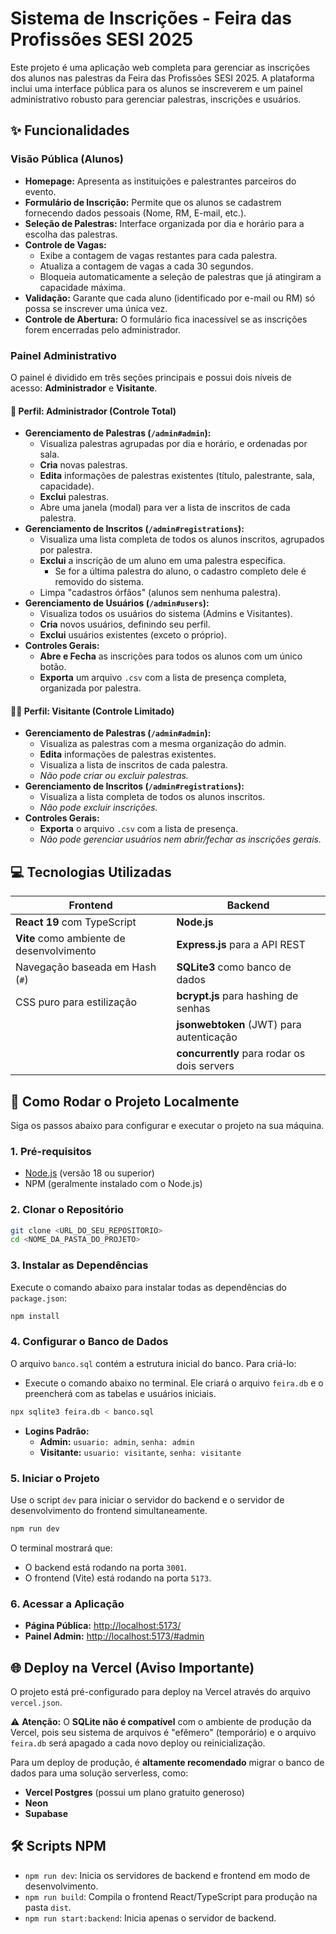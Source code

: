 
# Sistema de Inscrições - Feira das Profissões SESI 2025

Este projeto é uma aplicação web completa para gerenciar as inscrições dos alunos nas palestras da Feira das Profissões SESI 2025. A plataforma inclui uma interface pública para os alunos se inscreverem e um painel administrativo robusto para gerenciar palestras, inscrições e usuários.

## ✨ Funcionalidades

### Visão Pública (Alunos)

  - **Homepage:** Apresenta as instituições e palestrantes parceiros do evento.
  - **Formulário de Inscrição:** Permite que os alunos se cadastrem fornecendo dados pessoais (Nome, RM, E-mail, etc.).
  - **Seleção de Palestras:** Interface organizada por dia e horário para a escolha das palestras.
  - **Controle de Vagas:**
      - Exibe a contagem de vagas restantes para cada palestra.
      - Atualiza a contagem de vagas a cada 30 segundos.
      - Bloqueia automaticamente a seleção de palestras que já atingiram a capacidade máxima.
  - **Validação:** Garante que cada aluno (identificado por e-mail ou RM) só possa se inscrever uma única vez.
  - **Controle de Abertura:** O formulário fica inacessível se as inscrições forem encerradas pelo administrador.

### Painel Administrativo

O painel é dividido em três seções principais e possui dois níveis de acesso: **Administrador** e **Visitante**.

#### 🤵 **Perfil: Administrador (Controle Total)**

  - **Gerenciamento de Palestras (`/admin#admin`):**
      - Visualiza palestras agrupadas por dia e horário, e ordenadas por sala.
      - **Cria** novas palestras.
      - **Edita** informações de palestras existentes (título, palestrante, sala, capacidade).
      - **Exclui** palestras.
      - Abre uma janela (modal) para ver a lista de inscritos de cada palestra.
  - **Gerenciamento de Inscritos (`/admin#registrations`):**
      - Visualiza uma lista completa de todos os alunos inscritos, agrupados por palestra.
      - **Exclui** a inscrição de um aluno em uma palestra específica.
          - Se for a última palestra do aluno, o cadastro completo dele é removido do sistema.
      - Limpa "cadastros órfãos" (alunos sem nenhuma palestra).
  - **Gerenciamento de Usuários (`/admin#users`):**
      - Visualiza todos os usuários do sistema (Admins e Visitantes).
      - **Cria** novos usuários, definindo seu perfil.
      - **Exclui** usuários existentes (exceto o próprio).
  - **Controles Gerais:**
      - **Abre e Fecha** as inscrições para todos os alunos com um único botão.
      - **Exporta** um arquivo `.csv` com a lista de presença completa, organizada por palestra.

#### 🧑‍💻 **Perfil: Visitante (Controle Limitado)**

  - **Gerenciamento de Palestras (`/admin#admin`):**
      - Visualiza as palestras com a mesma organização do admin.
      - **Edita** informações de palestras existentes.
      - Visualiza a lista de inscritos de cada palestra.
      - *Não pode criar ou excluir palestras.*
  - **Gerenciamento de Inscritos (`/admin#registrations`):**
      - Visualiza a lista completa de todos os alunos inscritos.
      - *Não pode excluir inscrições.*
  - **Controles Gerais:**
      - **Exporta** o arquivo `.csv` com a lista de presença.
      - *Não pode gerenciar usuários nem abrir/fechar as inscrições gerais.*

## 💻 Tecnologias Utilizadas

| Frontend                               | Backend                                     |
| -------------------------------------- | ------------------------------------------- |
| **React 19** com TypeScript            | **Node.js** |
| **Vite** como ambiente de desenvolvimento | **Express.js** para a API REST            |
| Navegação baseada em Hash (`#`)          | **SQLite3** como banco de dados             |
| CSS puro para estilização              | **bcrypt.js** para hashing de senhas        |
|                                        | **jsonwebtoken** (JWT) para autenticação    |
|                                        | **concurrently** para rodar os dois servers |

## 🚀 Como Rodar o Projeto Localmente

Siga os passos abaixo para configurar e executar o projeto na sua máquina.

### 1\. Pré-requisitos

  - [Node.js](https://nodejs.org/) (versão 18 ou superior)
  - NPM (geralmente instalado com o Node.js)

### 2\. Clonar o Repositório

```bash
git clone <URL_DO_SEU_REPOSITORIO>
cd <NOME_DA_PASTA_DO_PROJETO>
```

### 3\. Instalar as Dependências

Execute o comando abaixo para instalar todas as dependências do `package.json`:

```bash
npm install
```

### 4\. Configurar o Banco de Dados

O arquivo `banco.sql` contém a estrutura inicial do banco. Para criá-lo:

  - Execute o comando abaixo no terminal. Ele criará o arquivo `feira.db` e o preencherá com as tabelas e usuários iniciais.

<!-- end list -->

```bash
npx sqlite3 feira.db < banco.sql
```

  - **Logins Padrão:**
      - **Admin:** `usuario: admin`, `senha: admin`
      - **Visitante:** `usuario: visitante`, `senha: visitante`

### 5\. Iniciar o Projeto

Use o script `dev` para iniciar o servidor do backend e o servidor de desenvolvimento do frontend simultaneamente.

```bash
npm run dev
```

O terminal mostrará que:

  - O backend está rodando na porta `3001`.
  - O frontend (Vite) está rodando na porta `5173`.

### 6\. Acessar a Aplicação

  - **Página Pública:** [http://localhost:5173/](https://www.google.com/search?q=http://localhost:5173/)
  - **Painel Admin:** [http://localhost:5173/\#admin](https://www.google.com/search?q=http://localhost:5173/%23admin)

## 🌐 Deploy na Vercel (Aviso Importante)

O projeto está pré-configurado para deploy na Vercel através do arquivo `vercel.json`.

⚠️ **Atenção:** O **SQLite não é compatível** com o ambiente de produção da Vercel, pois seu sistema de arquivos é "efêmero" (temporário) e o arquivo `feira.db` será apagado a cada novo deploy ou reinicialização.

Para um deploy de produção, é **altamente recomendado** migrar o banco de dados para uma solução serverless, como:

  - **Vercel Postgres** (possui um plano gratuito generoso)
  - **Neon**
  - **Supabase**

## 🛠️ Scripts NPM

  - `npm run dev`: Inicia os servidores de backend e frontend em modo de desenvolvimento.
  - `npm run build`: Compila o frontend React/TypeScript para produção na pasta `dist`.
  - `npm run start:backend`: Inicia apenas o servidor de backend.
